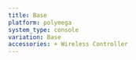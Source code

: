 ```yaml
---
title: Base
platform: polymega
system_type: console
variation: Base
accessories: + Wireless Controller
---
```

